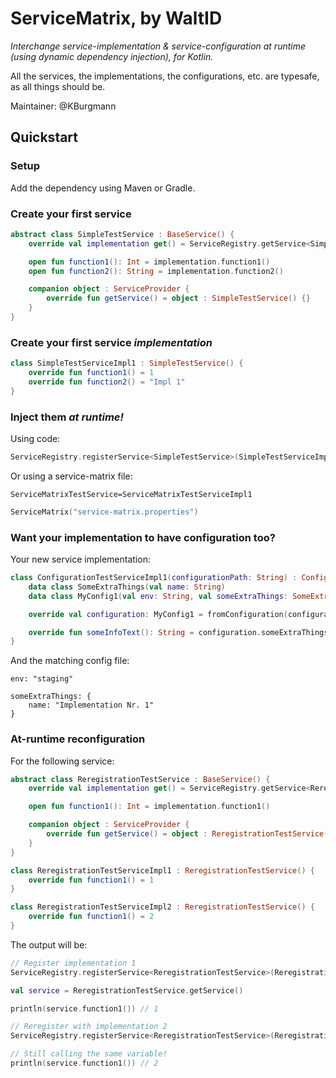 # ServiceMatrix, by WaltID

_Interchange service-implementation & service-configuration at runtime (using dynamic dependency injection), for Kotlin._  

All the services, the implementations, the configurations, etc. are typesafe, as all things should be.

Maintainer: @KBurgmann

## Quickstart
### Setup
Add the dependency using Maven or Gradle.

### Create your first service
```kotlin
abstract class SimpleTestService : BaseService() {
    override val implementation get() = ServiceRegistry.getService<SimpleTestService>()

    open fun function1(): Int = implementation.function1()
    open fun function2(): String = implementation.function2()

    companion object : ServiceProvider {
        override fun getService() = object : SimpleTestService() {}
    }
}
```

### Create your first service *implementation*
```kotlin
class SimpleTestServiceImpl1 : SimpleTestService() {
    override fun function1() = 1
    override fun function2() = "Impl 1"
}
```

### Inject them *at runtime!*
Using code:
```kotlin
ServiceRegistry.registerService<SimpleTestService>(SimpleTestServiceImpl1())
```

Or using a service-matrix file:
```
ServiceMatrixTestService=ServiceMatrixTestServiceImpl1
```
```kotlin
ServiceMatrix("service-matrix.properties")
```

### Want your implementation to have configuration too?
Your new service implementation:

```kotlin
class ConfigurationTestServiceImpl1(configurationPath: String) : ConfigurationTestService() {
    data class SomeExtraThings(val name: String)
    data class MyConfig1(val env: String, val someExtraThings: SomeExtraThings) : ServiceConfiguration

    override val configuration: MyConfig1 = fromConfiguration(configurationPath)

    override fun someInfoText(): String = configuration.someExtraThings.name
}
```

And the matching config file:
```hocon
env: "staging"
        
someExtraThings: {
    name: "Implementation Nr. 1"
}
```

### At-runtime reconfiguration

For the following service:
```kotlin
abstract class ReregistrationTestService : BaseService() {
    override val implementation get() = ServiceRegistry.getService<ReregistrationTestService>()

    open fun function1(): Int = implementation.function1()

    companion object : ServiceProvider {
        override fun getService() = object : ReregistrationTestService() {}
    }
}

class ReregistrationTestServiceImpl1 : ReregistrationTestService() {
    override fun function1() = 1
}

class ReregistrationTestServiceImpl2 : ReregistrationTestService() {
    override fun function1() = 2
}
```

The output will be:
```kotlin
// Register implementation 1
ServiceRegistry.registerService<ReregistrationTestService>(ReregistrationTestServiceImpl1())

val service = ReregistrationTestService.getService()

println(service.function1()) // 1

// Reregister with implementation 2
ServiceRegistry.registerService<ReregistrationTestService>(ReregistrationTestServiceImpl2())

// Still calling the same variable!
println(service.function1()) // 2
```
